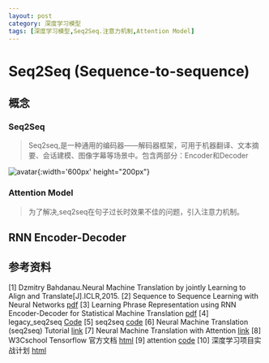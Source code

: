 ```yaml
---
layout: post
category: 深度学习模型
tags: [深度学习模型,Seq2Seq.注意力机制,Attention Model]
---
```


Seq2Seq (Sequence-to-sequence)
===============

## 概念

### Seq2Seq

> Seq2seq,是一种通用的编码器——解码器框架，可用于机器翻译、文本摘要、会话建模、图像字幕等场景中。包含两部分：Encoder和Decoder

![avatar](https://gwfp.github.io/static/images/19/07/29/seq2seq.png){:width='600px' height="200px"}

### Attention Model

> 为了解决,seq2seq在句子过长时效果不佳的问题，引入注意力机制。

## RNN Encoder-Decoder



## 参考资料


[1] Dzmitry Bahdanau.Neural Machine Translation by jointly Learning to Align and Translate[J].ICLR,2015. 
[2] Sequence to Sequence Learning with Neural Networks [pdf](https://arxiv.org/pdf/1409.3215.pdf)
[3] Learning Phrase Representation using RNN Encoder-Decoder for Statistical Machine Translation [pdf](https://arxiv.org/pdf/1406.1078.pdf)
[4] legacy_seq2seq [Code](https://github.com/tensorflow/tensorflow/blob/master/tensorflow/contrib/legacy_seq2seq/python/ops/seq2seq.py)
[5] seq2seq [code](https://github.com/tensorflow/tensorflow/tree/master/tensorflow/contrib/seq2seq/python/ops)
[6] Neural Machine Translation (seq2seq) Tutorial [link](https://github.com/tensorflow/nmt)
[7] Neural Machine Translation with Attention [link](https://tensorflow.google.cn/beta/tutorials/text/nmt_with_attention)
[8] W3Cschool Tensorflow 官方文档 [html](https://www.w3cschool.cn/tensorflow_python/tensorflow_python-bm7y28si.html)
[9] attention [code](https://github.com/NLP-LOVE/ML-NLP/tree/master/NLP/16.6%20Attention)
[10] 深度学习项目实战计划 [html](https://blog.csdn.net/chinatelecom08/article/details/83388246)

